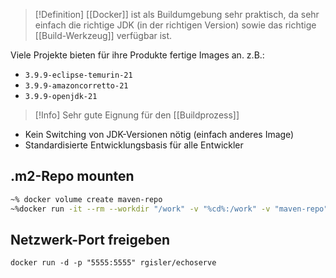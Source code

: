 >[!Definition]
>[[Docker]] ist als Buildumgebung sehr praktisch, da sehr einfach die richtige JDK (in der richtigen Version) sowie das richtige [[Build-Werkzeug]] verfügbar ist.

Viele Projekte bieten für ihre Produkte fertige Images an. z.B.:
- `3.9.9-eclipse-temurin-21`
- `3.9.9-amazoncorretto-21`
- `3.9.9-openjdk-21`

>[!Info]
>Sehr gute Eignung für den [[Buildprozess]]
- Kein Switching von JDK-Versionen nötig (einfach anderes Image)
- Standardisierte Entwicklungsbasis für alle Entwickler


## .m2-Repo mounten
```sh
~% docker volume create maven-repo
~%docker run -it --rm --workdir "/work" -v "%cd%:/work" -v "maven-repo":/root/.m2
```

## Netzwerk-Port freigeben
```
docker run -d -p "5555:5555" rgisler/echoserve
```
